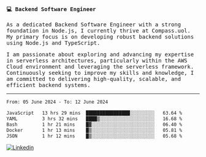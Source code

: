 
<samp>
  
#### 💻 Backend Software Engineer

As a dedicated Backend Software Engineer with a strong foundation in Node.js, I currently thrive at Compass.uol. My primary focus is on developing robust backend solutions using Node.js and TypeScript.

I am passionate about exploring and advancing my expertise in serverless architectures, particularly within the AWS Cloud environment and leveraging the serverless framework. Continuously seeking to improve my skills and knowledge, I am committed to delivering high-quality, scalable, and efficient backend systems.

---

<!--START_SECTION:waka-->

```txt
From: 05 June 2024 - To: 12 June 2024

JavaScript   13 hrs 29 mins  ████████████████░░░░░░░░░   63.64 %
YAML         3 hrs 32 mins   ████▒░░░░░░░░░░░░░░░░░░░░   16.68 %
Bash         1 hr 21 mins    █▓░░░░░░░░░░░░░░░░░░░░░░░   06.40 %
Docker       1 hr 13 mins    █▒░░░░░░░░░░░░░░░░░░░░░░░   05.81 %
JSON         1 hr 12 mins    █▒░░░░░░░░░░░░░░░░░░░░░░░   05.68 %
```

<!--END_SECTION:waka-->
  
</samp>

[![Linkedin](https://img.shields.io/badge/-Mateus%20Garcia-c080ff?style=flat-square&logo=Linkedin&logoColor=white&link=https://www.linkedin.com/in/mpgxc)](https://www.linkedin.com/in/mateusogarcia) 
